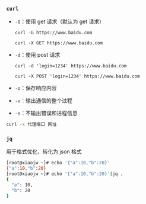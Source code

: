 ### `curl`

- `-G`：使用 get 请求（默认为 get 请求）

  `curl -G https://www.baidu.com`

  `curl -X GET https://www.baidu.com`

- `-d`：使用 post 请求

  `curl -d 'login=1234' https://www.baidu.com`

  `curl -X POST 'login=1234' https://www.baidu.com`

- `-o`：保存响应内容

- `-v`：输出通信的整个过程

- `-s`：不输出错误和进程信息

```bash
curl -x 代理端口 网址
```



### `jq`

用于格式优化，转化为 json 格式

```bash
[root@xiaojw ~]# echo '{"a":10,"b":20}'
{"a":10,"b":20}
[root@xiaojw ~]# echo '{"a":10,"b":20}'|jq .
{
  "a": 10,
  "b": 20
}
```

